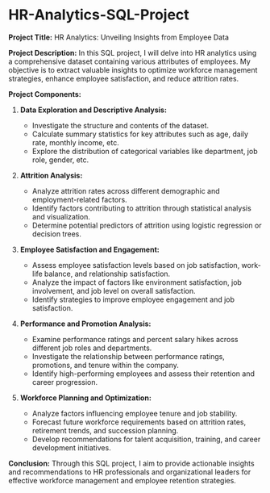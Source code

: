 # HR-Analytics-SQL-Project

**Project Title:** HR Analytics: Unveiling Insights from Employee Data

**Project Description:**
In this SQL project, I will delve into HR analytics using a comprehensive dataset containing various attributes of employees. My objective is to extract valuable insights to optimize workforce management strategies, enhance employee satisfaction, and reduce attrition rates.

**Project Components:**

1. **Data Exploration and Descriptive Analysis:**
   - Investigate the structure and contents of the dataset.
   - Calculate summary statistics for key attributes such as age, daily rate, monthly income, etc.
   - Explore the distribution of categorical variables like department, job role, gender, etc.

2. **Attrition Analysis:**
   - Analyze attrition rates across different demographic and employment-related factors.
   - Identify factors contributing to attrition through statistical analysis and visualization.
   - Determine potential predictors of attrition using logistic regression or decision trees.

3. **Employee Satisfaction and Engagement:**
   - Assess employee satisfaction levels based on job satisfaction, work-life balance, and relationship satisfaction.
   - Analyze the impact of factors like environment satisfaction, job involvement, and job level on overall satisfaction.
   - Identify strategies to improve employee engagement and job satisfaction.

4. **Performance and Promotion Analysis:**
   - Examine performance ratings and percent salary hikes across different job roles and departments.
   - Investigate the relationship between performance ratings, promotions, and tenure within the company.
   - Identify high-performing employees and assess their retention and career progression.

5. **Workforce Planning and Optimization:**
   - Analyze factors influencing employee tenure and job stability.
   - Forecast future workforce requirements based on attrition rates, retirement trends, and succession planning.
   - Develop recommendations for talent acquisition, training, and career development initiatives.

**Conclusion:**
Through this SQL project, I aim to provide actionable insights and recommendations to HR professionals and organizational leaders for effective workforce management and employee retention strategies.

